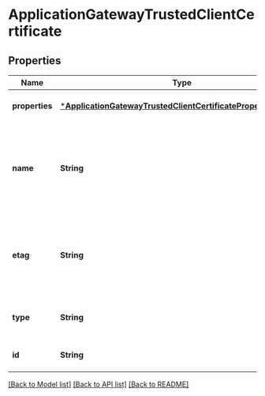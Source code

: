 # ApplicationGatewayTrustedClientCertificate


## Properties
Name | Type | Description | Notes
------------ | ------------- | ------------- | -------------
**properties** | [***ApplicationGatewayTrustedClientCertificatePropertiesFormat**](ApplicationGatewayTrustedClientCertificatePropertiesFormat.md) |  | [optional] [default to nothing]
**name** | **String** | Name of the trusted client certificate that is unique within an Application Gateway. | [optional] [default to nothing]
**etag** | **String** | A unique read-only string that changes whenever the resource is updated. | [optional] [readonly] [default to nothing]
**type** | **String** | Type of the resource. | [optional] [readonly] [default to nothing]
**id** | **String** | Resource ID. | [optional] [default to nothing]


[[Back to Model list]](../README.md#models) [[Back to API list]](../README.md#api-endpoints) [[Back to README]](../README.md)


